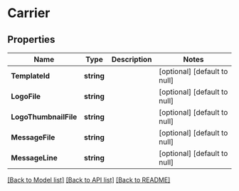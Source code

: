 # Carrier

## Properties
Name | Type | Description | Notes
------------ | ------------- | ------------- | -------------
**TemplateId** | **string** |  | [optional] [default to null]
**LogoFile** | **string** |  | [optional] [default to null]
**LogoThumbnailFile** | **string** |  | [optional] [default to null]
**MessageFile** | **string** |  | [optional] [default to null]
**MessageLine** | **string** |  | [optional] [default to null]

[[Back to Model list]](../README.md#documentation-for-models) [[Back to API list]](../README.md#documentation-for-api-endpoints) [[Back to README]](../README.md)


